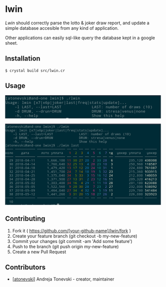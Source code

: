 # lwin

*Lwin* should correctly parse the lotto & joker draw report, and
update a simple database accesible from any kind of application.

Other applications can easily sql-like query the database kept in a google sheet. 

## Installation

```
$ crystal build src/lwin.cr
```

## Usage

![usage](/screenshots/usage.png?raw=true)

![last](/screenshots/last.png?raw=true)


## Contributing

1. Fork it ( https://github.com/[your-github-name]/lwin/fork )
2. Create your feature branch (git checkout -b my-new-feature)
3. Commit your changes (git commit -am 'Add some feature')
4. Push to the branch (git push origin my-new-feature)
5. Create a new Pull Request

## Contributors

- [[atonevski]](https://github.com/[atonevski]) Andreja Tonevski - creator, maintainer
